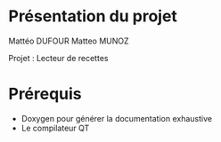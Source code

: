 # Présentation du projet

Mattéo DUFOUR
Matteo MUNOZ

Projet : Lecteur de recettes

# Prérequis

- Doxygen pour générer la documentation exhaustive
- Le compilateur QT

